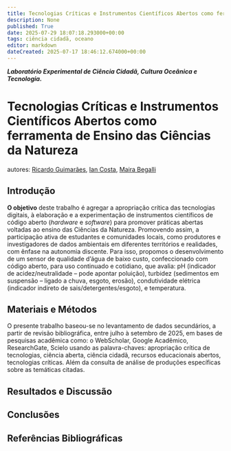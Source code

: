 ```yaml
---
title: Tecnologias Críticas e Instrumentos Científicos Abertos como ferramenta de Ensino das Ciências da Natureza
description: None
published: True
date: 2025-07-29 18:07:18.293000+00:00
tags: ciência cidadã, oceano
editor: markdown
dateCreated: 2025-07-17 18:46:12.674000+00:00
---
```


***Laboratório Experimental de Ciência Cidadã, Cultura Oceânica e Tecnologia.***


# Tecnologias Críticas e Instrumentos Científicos Abertos como ferramenta de Ensino das Ciências da Natureza
autores: [Ricardo Guimarães](http://lattes.cnpq.br/3849375002807332), [Ian Costa](http://lattes.cnpq.br/9701753965733142), [Maira Begalli](http://lattes.cnpq.br/4559907236737788)

## Introdução

**O objetivo** deste trabalho é agregar a apropriação crítica das tecnologias digitais, à elaboração e a experimentação de instrumentos científicos de código aberto (*hardware* e *software*) para promover práticas abertas voltadas ao ensino das Ciências da Natureza. Promovendo assim, a participação ativa de estudantes e comunidades locais, como produtores e investigadores de dados ambientais em diferentes territórios e realidades, com ênfase na autonomia discente. Para isso, propomos o desenvolvimento de um sensor de qualidade d’água de baixo custo, confeccionado com código aberto, para uso continuado e cotidiano, que avalia: pH (indicador de acidez/neutralidade – pode apontar poluição), turbidez (sedimentos em suspensão – ligado a chuva, esgoto, erosão), condutividade elétrica (indicador indireto de sais/detergentes/esgoto), e temperatura.

## Materiais e Métodos

O presente trabalho baseou-se no levantamento de dados secundários, a partir de revisão bibliográfica, entre julho à setembro de 2025, em bases de pesquisas acadêmica como: o WebScholar, Google Acadêmico, ResearchGate, Scielo usando as palavra-chaves: apropriação crítica de tecnologias, ciência aberta, ciência cidadã, recursos educacionais abertos, tecnologias críticas. Além da consulta de análise de produções específicas sobre as temáticas citadas.


## Resultados e Discussão


## Conclusões 


## Referências Bibliográficas